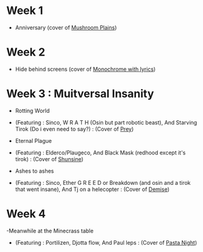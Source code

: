 # Week 1
- Anniversary (cover of [Mushroom Plains](https://www.youtube.com/watch?v=ESw57gYVUR4&list=PL57xB6EEhv5YNncT0qOqIJqqnid3rvgn_))

# Week 2
- Hide behind screens (cover of [Monochrome with lyrics](https://www.youtube.com/watch?v=Tgs53v0nOwY))

# Week 3 : Muitversal Insanity
- Rotting World
-  (Featuring : Sinco, W R A T H (Osin but part robotic beast), And Starving Tirok (Do i even need to say?) : (Cover of [Prey](https://www.youtube.com/watch?v=bQGX8HZTzS8))

- Eternal Plague
-  (Featuring : Elderco/Plaugeco, And Black Mask (redhood except it's tirok) : (Cover of [Shunsine](https://www.youtube.com/watch?v=dmaMQ48edwk))

-  Ashes to ashes
-  (Featuring : Sinco, Ether G R E E D or Breakdown (and osin and a tirok that went insane), And Tj on a helecopter : (Cover of [Demise](https://www.youtube.com/watch?v=YdvbLXGHShc))

# Week 4
-Meanwhile at the Minecrass table
- (Featuring : Portilizen, Djotta flow, And Paul leps : (Cover of [Pasta Night](https://www.youtube.com/watch?v=zeBq6VU69ro))
